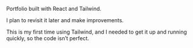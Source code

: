Portfolio built with React and Tailwind.

I plan to revisit it later and make improvements.

This is my first time using Tailwind, and I needed to get it up and running quickly, so the code isn’t perfect.
